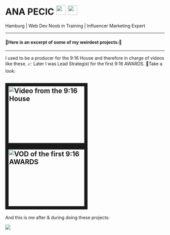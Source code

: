 # ANA PECIC [<img src="https://upload.wikimedia.org/wikipedia/commons/c/ca/LinkedIn_logo_initials.png" width="30" height="30">](https://www.linkedin.com/in/ana-pecic/) [<img src="https://upload.wikimedia.org/wikipedia/commons/e/e7/Instagram_logo_2016.svg" width="30" height="30">](https://www.instagram.com/ana.pec/)
Hamburg | Web Dev Noob in Training | Influencer Marketing Expert 

---
#### 🌟Here is an excerpt of some of my weirdest projects:🌟
---
I used to be a producer for the 9:16 House and therefore in charge of videos like these. 📈
Later I was Lead Strategist for the first 9:16 AWARDS. 
🥹Take a look: 

<a href="http://www.youtube.com/watch?feature=player_embedded&v=c4wiedUlmLY
" target="_blank"><img src="http://img.youtube.com/vi/c4wiedUlmLY/0.jpg" 
alt="Video from the 9:16 House" width="240" height="180" border="10" /></a>
<a href="http://www.youtube.com/watch?feature=player_embedded&v=a6XLFA-XQ3w" target="_blank"><img src="http://img.youtube.com/vi/a6XLFA-XQ3w/0.jpg" 
alt="VOD of the first 9:16 AWARDS" width="240" height="180" border="10" /></a>
---

And this is me after & during doing these projects:

![](https://media.giphy.com/media/l0HlMG1EX2H38cZeE/giphy.gif)
